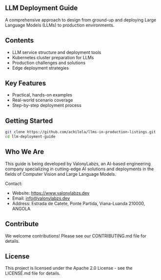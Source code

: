 ## LLM Deployment Guide

A comprehensive approach to design from ground-up and deploying Large Language Models (LLMs) to production environments.

## Contents

- LLM service structure and deployment tools
- Kubernetes cluster preparation for LLMs
- Production challenges and solutions
- Edge deployment strategies

## Key Features

- Practical, hands-on examples
- Real-world scenario coverage
- Step-by-step deployment process

## Getting Started

```bash
git clone https://github.com/achilela/llms-in-production-listings.git
cd llm-deployment-guide
```

## Who We Are

This guide is being developed by ValonyLabzs, an AI-based engineering company specializing in cutting-edge AI solutions and deployments in the fields of Computer Vision and Large Language Models.

Contact:
- Website: https://www.valonylabzs.dev
- Email: info@valonylabzs.dev
- Address: Estrada de Catete, Ponte Partida, Viana-Luanda 210000, ANGOLA

## Contribute

We welcome contributions! Please see our CONTRIBUTING.md file for details.

## License

This project is licensed under the Apache 2.0 License - see the LICENSE.md file for details.

